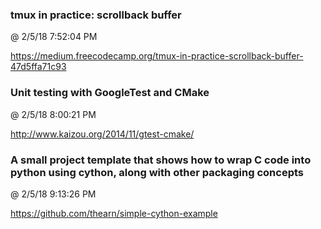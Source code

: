 ﻿

### tmux in practice: scrollback buffer
@ 2/5/18 7:52:04 PM

https://medium.freecodecamp.org/tmux-in-practice-scrollback-buffer-47d5ffa71c93



### Unit testing with GoogleTest and CMake
@ 2/5/18 8:00:21 PM

http://www.kaizou.org/2014/11/gtest-cmake/



### A small project template that shows how to wrap C code into python using cython, along with other packaging concepts
@ 2/5/18 9:13:26 PM

https://github.com/thearn/simple-cython-example

